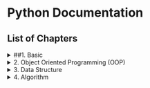 # Python Documentation
## List of Chapters
<details>
<summary>##1. Basic</summary>
    ### i. Data types, Values, Variables and Operators
   ### ii. Branching
  ### iii. Iteration
   ### iv. String Functions
    ### v. Data Structure I (String, List, Tuple)
   ### vi. Data Structure II (Dictionary)
  ### vii. Function
   ### ix. Scope
    ### x. File IO
</details>
<details>
<summary>2. Object Oriented Programming (OOP)</summary>
</details>
<details>
<summary>3. Data Structure</summary>
</details>
<details>
<summary>4. Algorithm</summary>
</details>
